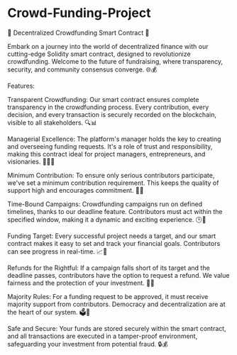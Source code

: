 # Crowd-Funding-Project
🚀 Decentralized Crowdfunding Smart Contract 🌟

Embark on a journey into the world of decentralized finance with our cutting-edge Solidity smart contract, designed to revolutionize crowdfunding. Welcome to the future of fundraising, where transparency, security, and community consensus converge. 🌐💰

Features:

Transparent Crowdfunding: Our smart contract ensures complete transparency in the crowdfunding process. Every contribution, every decision, and every transaction is securely recorded on the blockchain, visible to all stakeholders. 🔍📊

Managerial Excellence: The platform's manager holds the key to creating and overseeing funding requests. It's a role of trust and responsibility, making this contract ideal for project managers, entrepreneurs, and visionaries. 👨‍💼🔑

Minimum Contribution: To ensure only serious contributors participate, we've set a minimum contribution requirement. This keeps the quality of support high and encourages commitment. 💪💲

Time-Bound Campaigns: Crowdfunding campaigns run on defined timelines, thanks to our deadline feature. Contributors must act within the specified window, making it a dynamic and exciting experience. 🕒🚀

Funding Target: Every successful project needs a target, and our smart contract makes it easy to set and track your financial goals. Contributors can see progress in real-time. 📈🎯

Refunds for the Rightful: If a campaign falls short of its target and the deadline passes, contributors have the option to request a refund. We value fairness and the protection of your investment. 🔄💼

Majority Rules: For a funding request to be approved, it must receive majority support from contributors. Democracy and decentralization are at the heart of our system. 🗳️🤝

Safe and Secure: Your funds are stored securely within the smart contract, and all transactions are executed in a tamper-proof environment, safeguarding your investment from potential fraud. 🔒💰
